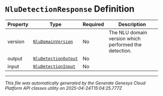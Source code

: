 # `NluDetectionResponse` Definition

| Property | Type | Required | Description |
|----------|------|----------|-------------|
| version | [`NluDomainVersion`](nludomainversion-definition.md) | No | The NLU domain version which performed the detection. |
| output | [`NluDetectionOutput`](nludetectionoutput-definition.md) | No |  |
| input | [`NluDetectionInput`](nludetectioninput-definition.md) | No |  |

---

*This file was automatically generated by the Generate Genesys Cloud Platform API classes utility on 2025-04-24T15:04:25.777Z*